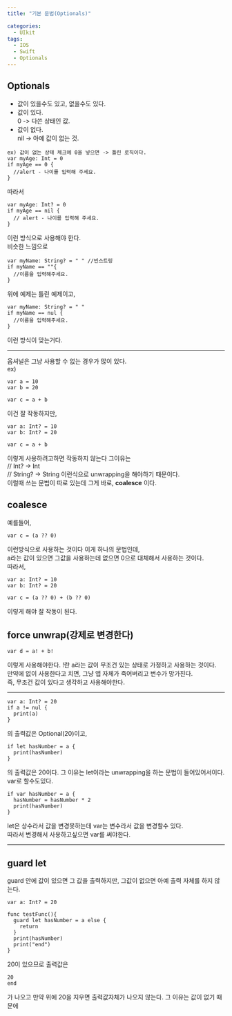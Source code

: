 ```yaml
---
title: "기본 문법(Optionals)"

categories:
  - UIkit
tags:
  - IOS
  - Swift
  - Optionals
---
```


## Optionals
- 값이 있을수도 있고, 없을수도 있다.
- 값이 있다.  
0 -> 다쓴 상태인 값.  
- 값이 없다.  
nil -> 아예 값이 없는 것.  

~~~
ex) 값이 없는 상태 체크에 0을 넣으면 -> 틀린 로직이다.
var myAge: Int = 0
if myAge == 0 {
  //alert - 나이를 입력해 주세요.
}
~~~  
따라서
~~~
var myAge: Int? = 0
if myAge == nil {
  // alert - 나이를 입력해 주세요.
}
~~~  
이런 방식으로 사용해야 한다.  
비슷한 느낌으로
~~~
var myName: String? = " " //빈스트링
if myName == ""{
  //이름을 입력해주세요.
}
~~~
위에 예제는 틀린 예제이고, 
~~~
var myName: String? = " "
if myName == nul {
  //이름을 입력해주세요.
}
~~~  
이런 방식이 맞는거다.  

---  
옵셔널은 그냥 사용할 수 없는 경우가 많이 있다.  
ex)  
~~~
var a = 10  
var b = 20  
  
var c = a + b
~~~  
이건 잘 작동하지만,  
~~~
var a: Int? = 10  
var b: Int? = 20  
  
var c = a + b
~~~  
이렇게 사용하려고하면 작동하지 않는다 그이유는  
// Int? -> Int  
// String? -> String
이런식으로 unwrapping을 해야하기 때문이다.  
이럴때 쓰는 문법이 따로 있는데 그게 바로, __coalesce__ 이다.  
## coalesce 
예를들어, 
~~~
var c = (a ?? 0)
~~~  
이런방식으로 사용하는 것이다 이게 하나의 문법인데,  
a라는 값이 있으면 그값을 사용하는데 없으면 0으로 대체해서 사용하는 것이다.  
따라서,  
~~~
var a: Int? = 10  
var b: Int? = 20  
  
var c = (a ?? 0) + (b ?? 0)
~~~  
이렇게 해야 잘 작동이 된다.  
## force unwrap(강제로 변경한다)
~~~
var d = a! + b!
~~~  
이렇게 사용해야한다. !란 a라는 값이 무조건 있는 상태로 가정하고 사용하는 것이다.  
만약에 없이 사용한다고 치면, 그냥 앱 자체가 죽어버리고 변수가 망가진다.  
즉, 무조건 값이 있다고 생각하고 사용해야한다.  

---  
~~~
var a: Int? = 20
if a != nul {
  print(a)
}
~~~  
의 출력값은 Optional(20)이고,  
~~~
if let hasNumber = a {
  print(hasNumber)
}
~~~  
의 출력값은 20이다. 그 이유는 let이라는 unwrapping을 하는 문법이 들어있어서이다.
var로 할수도있다.
~~~
if var hasNumber = a {
  hasNumber = hasNumber * 2
  print(hasNumber)
}
~~~  
let은 상수라서 값을 변경못하는데 var는 변수라서 값을 변경할수 있다.  
따라서 변경해서 사용하고싶으면 var를 써야한다.  

---
## guard let
guard 안에 값이 있으면 그 값을 출력하지만, 그값이 없으면 아예 출력 자체를 하지 않는다.
~~~
var a: Int? = 20

func testFunc(){
  guard let hasNumber = a else {
    return
  }
  print(hasNumber)
  print("end")
}
~~~
20이 있으므로 출력값은
~~~
20
end
~~~
가 나오고 만약 위에 20을 지우면 출력값자체가 나오지 않는다. 그 이유는 값이 없기 때문에